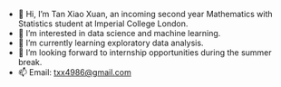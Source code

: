 - 👋 Hi, I’m Tan Xiao Xuan, an incoming second year Mathematics with Statistics student at Imperial College London.
- 👀 I’m interested in data science and machine learning.
- 🌱 I’m currently learning exploratory data analysis. 
- 💞️ I’m looking forward to internship opportunities during the summer break.
- 📫 Email: txx4986@gmail.com
